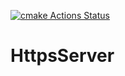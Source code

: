 
[![cmake Actions Status](https://github.com/MYMAIDAN/HttpServer/workflows/cmake/badge.svg)](https://github.com/MYMAIDAN/HttpServer/actions)
# HttpsServer
